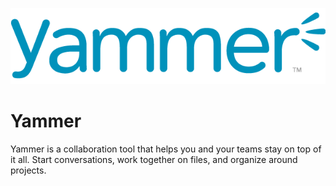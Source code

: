 ![Source Icon](thumbnail.png)
# Yammer
Yammer is a collaboration tool that helps you and your teams stay on top of it all. Start conversations, work together on files, and organize around projects.
